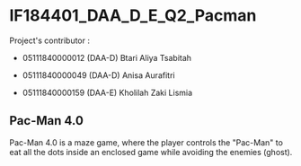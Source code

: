 # IF184401_DAA_D_E_Q2_Pacman

Project's contributor :

- 05111840000012  (DAA-D)  Btari Aliya Tsabitah 

- 05111840000049  (DAA-D)  Anisa Aurafitri

- 05111840000159  (DAA-E)  Kholilah Zaki Lismia        


## Pac-Man 4.0

Pac-Man 4.0 is a maze game, where the player controls the "Pac-Man" to eat all the dots inside an enclosed
game while avoiding the enemies (ghost). 
